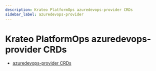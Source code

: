 ```yaml
---
description: Krateo PlatformOps azuredevops-provider CRDs
sidebar_label: azuredevops-provider
---
```


# Krateo PlatformOps azuredevops-provider CRDs

* [azuredevops-provider CRDs](https://doc.crds.dev/github.com/krateoplatformops/azuredevops-provider-chart)
